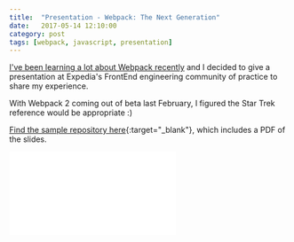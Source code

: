 ```yaml
---
title:  "Presentation - Webpack: The Next Generation"
date:   2017-05-14 12:10:00
category: post
tags: [webpack, javascript, presentation]
---
```


[I've been learning a lot about Webpack recently][tags] and I decided to give a presentation at Expedia's FrontEnd engineering community of practice to share my experience.

With Webpack 2 coming out of beta last February, I figured the Star Trek reference would be appropriate :)

[Find the sample repository here][sample]{:target="_blank"}, which includes a PDF of the slides.

<embed src="/assets/pdf/Webpack_TNG.pdf" />

[tags]: /tags/#webpack
[sample]: https://github.com/bambielli/webpack-example
